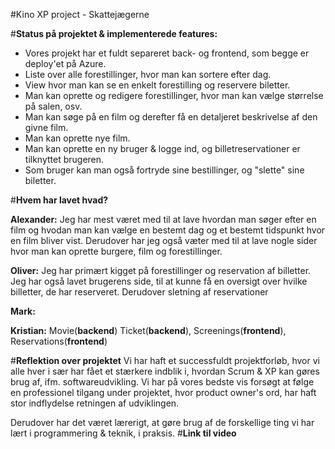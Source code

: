 #Kino XP project - Skattejægerne

#**Status på projektet & implementerede features:**
- Vores projekt har et fuldt separeret back- og frontend, som begge er deploy'et på Azure.
- Liste over alle forestillinger, hvor man kan sortere efter dag.
- View hvor man kan se en enkelt forestilling og reservere biletter.
- Man kan oprette og redigere forestillinger, hvor man kan vælge størrelse på salen, osv.
- Man kan søge på en film og derefter få en detaljeret beskrivelse af den givne film.
- Man kan oprette nye film.
- Man kan oprette en ny bruger & logge ind, og billetreservationer er tilknyttet brugeren.
- Som bruger kan man også fortryde sine bestillinger, og "slette" sine biletter.

#**Hvem har lavet hvad?**

**Alexander:**
Jeg har mest været med til at lave hvordan man søger efter en film og hvodan man kan vælge en bestemt dag og et bestemt tidspunkt hvor en film bliver vist. Derudover har jeg også væter med til at lave nogle sider hvor man kan oprette burgere, film og forestillinger.

**Oliver:**
Jeg har primært kigget på forestillinger og reservation af billetter. Jeg har også lavet brugerens side, til at kunne få en oversigt over hvilke billetter, de har reserveret. Derudover sletning af reservationer

**Mark:**

**Kristian:** Movie(**backend**) Ticket(**backend**), Screenings(**frontend**), Reservations(**frontend**)

#**Reflektion over projektet**
Vi har haft et successfuldt projektforløb, hvor vi alle hver i sær har fået et stærkere indblik i, hvordan Scrum & XP kan gøres brug af, ifm. softwareudvikling.
Vi har på vores bedste vis forsøgt at følge en professionel tilgang under projektet, hvor product owner's ord, har haft stor indflydelse retningen af udviklingen.

Derudover har det været lærerigt, at gøre brug af de forskellige ting vi har lært i programmering & teknik, i praksis.
#**Link til video**